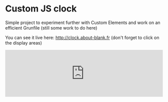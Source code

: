 # Custom JS clock

Simple project to experiment further with Custom Elements and work on an efficient Grunfile (still some work to do here)

You can see it live here: http://clock.about-blank.fr (don't forget to click on the display areas)

<iframe src="http://clock.about-blank.fr/fullscreen.html" width="100%" frameBorder="0" height="150"></iframe>


